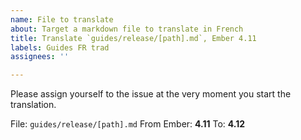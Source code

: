 ```yaml
---
name: File to translate
about: Target a markdown file to translate in French
title: Translate `guides/release/[path].md`, Ember 4.11
labels: Guides FR trad
assignees: ''

---
```


Please assign yourself to the issue at the very moment you start the translation.

File: `guides/release/[path].md`
From Ember: **4.11**
To: **4.12**

```diff
```
